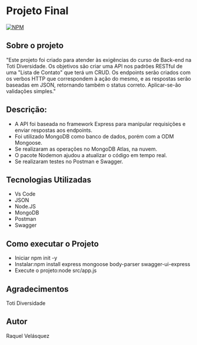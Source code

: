 # Projeto Final
[![NPM](https://img.shields.io/npm/l/react)](https://github.com/Raquelvelasquez/Lista-de-Contato/blob/main/LICENSE) 
## Sobre o projeto
"Este projeto foi criado para atender às exigências do curso de Back-end na Toti Diversidade. Os objetivos são criar uma API nos padrões RESTful de uma "Lista de Contato" que terá um CRUD. Os endpoints serão criados com os verbos HTTP que correspondem à ação do mesmo, e as respostas serão baseadas em JSON, retornando também o status correto. Aplicar-se-ão validações simples."

## Descrição:
-   A API foi baseada no framework Express para manipular requisições e enviar respostas aos endpoints.
-   Foi utilizado MongoDB como banco de dados, porém com a ODM Mongoose.
-   Se realizaram as operações no MongoDB Atlas, na nuvem.
-   O pacote Nodemon ajudou a atualizar o código em tempo real.
-   Se realizaram testes no Postman e Swagger.

## Tecnologias Utilizadas
-   Vs Code
-   JSON
-   Node.JS
-   MongoDB
-   Postman
-   Swagger

## Como executar o Projeto
   - Iniciar npm init -y
   - Instalar:npm install express mongoose body-parser swagger-ui-express
   - Execute o projeto:node src/app.js

## Agradecimentos

   Toti Diversidade
   
## Autor

Raquel Velásquez






